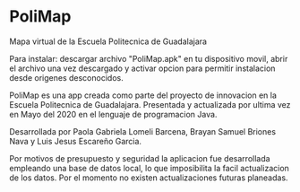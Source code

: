 # PoliMap

Mapa virtual de la Escuela Politecnica de Guadalajara

Para instalar: descargar archivo "PoliMap.apk" en tu dispositivo movil, abrir el archivo una vez descargado y activar opcion para permitir instalacion desde origenes desconocidos.

PoliMap es una app creada como parte del proyecto de innovacion en la Escuela Politecnica de Guadalajara.
Presentada y actualizada por ultima vez en Mayo del 2020 en el lenguaje de programacion Java.

Desarrollada por Paola Gabriela Lomeli Barcena, Brayan Samuel Briones Nava y Luis Jesus Escareño Garcia.

Por motivos de presupuesto y seguridad la aplicacion fue desarrollada empleando una base de datos local, lo que imposibilita la facil actualizacion de los datos.
Por el momento no existen actualizaciones futuras planeadas.
